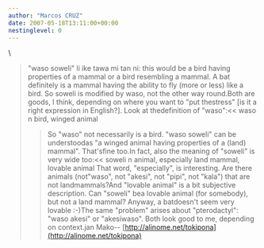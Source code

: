 ```yaml
---
author: "Marcos CRUZ"
date: 2007-05-18T13:11:00+00:00
nestinglevel: 0
---
```

\
> "waso soweli" li ike tawa mi tan ni: this would be a bird having
> properties of a mammal or a bird resembling a mammal.
> A bat definitely is a mammal having the ability to fly
> (more or less) like a bird.
> So soweli is modified by waso, not the other way round.Both are goods, I think, depending on where you want to "put thestress" \[is it a right expression in English?\]. Look at thedefinition of "waso":<< waso n bird, winged animal 
>>So "waso" not necessarily is a bird. "waso soweli" can be understoodas "a winged animal having properties of a (land) mammal". That'sfine too.In fact, also the meaning of "soweli" is very wide too:<< soweli n animal, especially land mammal, lovable animal 
>>That word, "especially", is interesting. Are there animals (not"waso", not "akesi", not "pipi", not "kala") that are not landmammals?And "lovable animal" is a bit subjective description. Can "soweli" bea lovable animal (for somebody), but not a land mammal? Anyway, a batdoesn't seem very lovable :-)The same "problem" arises about "pterodactyl": "waso akesi" or "akesiwaso". Both look good to me, depending on context.jan Mako--
[http://alinome.net/tokipona](http://alinome.net/tokipona)